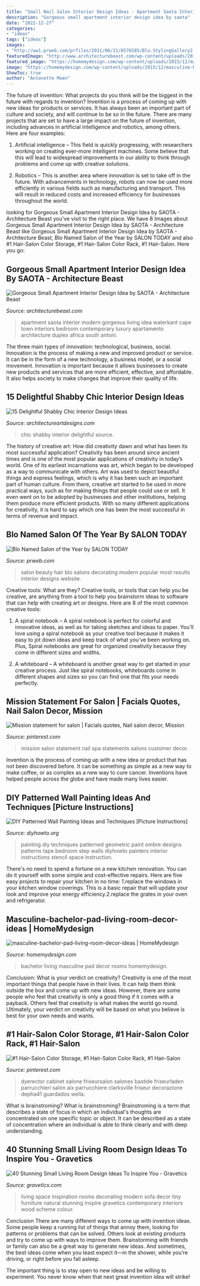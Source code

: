 ```yaml
---
title: "Small Nail Salon Interior Design Ideas - Apartment Saota Interior Modern Gorgeous Living Idea Waterkant Cape Town Interiors Bedroom Contemporary Luxury Apartamento Architecture Duplex Africa South Antoni"
description: "Gorgeous small apartment interior design idea by saota"
date: "2022-12-27"
categories:
- "ideas"
tags: ["ideas"]
images:
- "http://ww1.prweb.com/prfiles/2011/06/21/8576585/Blo.StylingGallery2.jpg"
featuredImage: "http://www.architecturebeast.com/wp-content/uploads/2014/03/Gorgeous_Small_Apartment_Interior_Design_Idea_by_SAOTA_featured_on_Architecture_Beast_03.jpg"
featured_image: "https://homemydesign.com/wp-content/uploads/2015/12/masculine-bachelor-pad-living-room-decor-ideas.jpg"
image: "https://homemydesign.com/wp-content/uploads/2015/12/masculine-bachelor-pad-living-room-decor-ideas.jpg"
ShowToc: true
author: "Antonette Moen"
---
```



The future of invention: What projects do you think will be the biggest in the future with regards to invention?
Invention is a process of coming up with new ideas for products or services. It has always been an important part of culture and society, and will continue to be so in the future. There are many projects that are set to have a large impact on the future of invention, including advances in artificial intelligence and robotics, among others. Here are four examples:
1) Artificial intelligence – This field is quickly progressing, with researchers working on creating ever-more intelligent machines. Some believe that this will lead to widespread improvements in our ability to think through problems and come up with creative solutions.

2) Robotics – This is another area where innovation is set to take off in the future. With advancements in technology, robots can now be used more efficiently in various fields such as manufacturing and transport. This will result in reduced costs and increased efficiency for businesses throughout the world.

	

		
looking for Gorgeous Small Apartment Interior Design Idea by SAOTA - Architecture Beast you've visit to the right place. We have 8 Images about Gorgeous Small Apartment Interior Design Idea by SAOTA - Architecture Beast like Gorgeous Small Apartment Interior Design Idea by SAOTA - Architecture Beast, Blo Named Salon of the Year by SALON TODAY and also #1 Hair-Salon Color Storage, #1 Hair-Salon Color Rack, #1 Hair-Salon. Here you go:
		
    
## Gorgeous Small Apartment Interior Design Idea By SAOTA - Architecture Beast

<img loading=lazy src="http://www.architecturebeast.com/wp-content/uploads/2014/03/Gorgeous_Small_Apartment_Interior_Design_Idea_by_SAOTA_featured_on_Architecture_Beast_03.jpg" onerror="this.onerror=null;this.src='https://tse3.mm.bing.net/th?id=OIP.McQ3mrErT5L1ISKarq7pfgHaLH&amp;pid=15.1';" alt="Gorgeous Small Apartment Interior Design Idea by SAOTA - Architecture Beast">

_Source: architecturebeast.com_

>apartment saota interior modern gorgeous living idea waterkant cape town interiors bedroom contemporary luxury apartamento architecture duplex africa south antoni. 

	

The three main types of innovation: technological, business, social.
Innovation is the process of making a new and improved product or service. It can be in the form of a new technology, a business model, or a social movement. Innovation is important because it allows businesses to create new products and services that are more efficient, effective, and affordable. It also helps society to make changes that improve their quality of life.

    
## 15 Delightful Shabby Chic Interior Design Ideas

<img loading=lazy src="https://www.architectureartdesigns.com/wp-content/uploads/2015/01/567.jpg" onerror="this.onerror=null;this.src='https://tse1.mm.bing.net/th?id=OIP.JNZ6KzPiHj1yoAMmzV1R0QHaHa&amp;pid=15.1';" alt="15 Delightful Shabby Chic Interior Design Ideas">

_Source: architectureartdesigns.com_

>chic shabby interior delightful source. 

	

The history of creative art: How did creativity dawn and what has been its most successful application?
Creativity has been around since ancient times and is one of the most popular applications of creativity in today’s world. One of its earliest incarnations was art, which began to be developed as a way to communicate with others. Art was used to depict beautiful things and express feelings, which is why it has been such an important part of human culture. From there, creative art started to be used in more practical ways, such as for making things that people could use or sell. It even went on to be adopted by businesses and other institutions, helping them produce more efficient products. With so many different applications for creativity, it is hard to say which one has been the most successful in terms of revenue and impact.

    
## Blo Named Salon Of The Year By SALON TODAY

<img loading=lazy src="http://ww1.prweb.com/prfiles/2011/06/21/8576585/Blo.StylingGallery2.jpg" onerror="this.onerror=null;this.src='https://tse2.mm.bing.net/th?id=OIP.9pORZDT90HXKMtm9heKdfwHaE8&amp;pid=15.1';" alt="Blo Named Salon of the Year by SALON TODAY">

_Source: prweb.com_

>salon beauty hair blo salons decorating modern popular most results interior designs website. 

	

Creative tools: What are they?
Creative tools, or tools that can help you be creative, are anything from a tool to help you brainstorm ideas to software that can help with creating art or designs. Here are 8 of the most common creative tools:
1. A spiral notebook – A spiral notebook is perfect for colorful and innovative ideas, as well as for taking sketches and ideas to paper. You’ll love using a spiral notebook as your creative tool because it makes it easy to jot down ideas and keep track of what you’ve been working on. Plus, Spiral notebooks are great for organized creativity because they come in different sizes and widths.

2. A whiteboard – A whiteboard is another great way to get started in your creative process. Just like spiral notebooks, whiteboards come in different shapes and sizes so you can find one that fits your needs perfectly.

    
## Mission Statement For Salon | Facials Quotes, Nail Salon Decor, Mission

<img loading=lazy src="https://i.pinimg.com/736x/e3/b8/bc/e3b8bc515962fcb8b2ce74b43b6b62b1--salon-marketing-mission-statements.jpg" onerror="this.onerror=null;this.src='https://tse4.mm.bing.net/th?id=OIP.KoSQMmgU5tIHSNMO5lGq5QHaLJ&amp;pid=15.1';" alt="Mission statement for salon | Facials quotes, Nail salon decor, Mission">

_Source: pinterest.com_

>mission salon statement nail spa statements salons customer decor. 

	

Invention is the process of coming up with a new idea or product that has not been discovered before. It can be something as simple as a new way to make coffee, or as complex as a new way to cure cancer. Inventions have helped people across the globe and have made many lives easier.

    
## DIY Patterned Wall Painting Ideas And Techniques [Picture Instructions]

<img loading=lazy src="http://www.diyhowto.org/wp-content/uploads/DIY-Geometric-Ombre-Wall-Painting-Instruction-DIY-Wall-Painting-Ideas-Techniques-Tutorials-DIYHowto.jpg" onerror="this.onerror=null;this.src='https://tse2.mm.bing.net/th?id=OIP.3CQu2yYBUKU-wi0CJ7RjUAHaJ8&amp;pid=15.1';" alt="DIY Patterned Wall Painting Ideas and Techniques [Picture Instructions]">

_Source: diyhowto.org_

>painting diy techniques patterned geometric paint ombre designs patterns tape bedroom step walls diyhowto painters interior instructions stencil space instruction. 

	

There's no need to spend a fortune on a new kitchen renovation. You can do it yourself with some simple and cost-effective repairs. Here are five easy projects to repair your kitchen in no time: 1.replace the windows in your kitchen window coverings. This is a basic repair that will update your look and improve your energy efficiency.2.replace the grates in your oven and refrigerator.

    
## Masculine-bachelor-pad-living-room-decor-ideas | HomeMydesign

<img loading=lazy src="https://homemydesign.com/wp-content/uploads/2015/12/masculine-bachelor-pad-living-room-decor-ideas.jpg" onerror="this.onerror=null;this.src='https://tse1.mm.bing.net/th?id=OIP.eNptBLrKhsMjOp7JP-tpOgHaIa&amp;pid=15.1';" alt="masculine-bachelor-pad-living-room-decor-ideas | HomeMydesign">

_Source: homemydesign.com_

>bachelor living masculine pad decor rooms homemydesign. 

	

Conclusion: What is your verdict on creativity?
Creativity is one of the most important things that people have in their lives. It can help them think outside the box and come up with new ideas. However, there are some people who feel that creativity is only a good thing if it comes with a payback. Others feel that creativity is what makes the world go round. Ultimately, your verdict on creativity will be based on what you believe is best for your own needs and wants.

    
## #1 Hair-Salon Color Storage, #1 Hair-Salon Color Rack, #1 Hair-Salon

<img loading=lazy src="https://i.pinimg.com/736x/b9/7d/32/b97d3216f11b90f14a74969aec070ead.jpg" onerror="this.onerror=null;this.src='https://tse4.mm.bing.net/th?id=OIP.cBEN982RNijWmxruFzo44QAAAA&amp;pid=15.1';" alt="#1 Hair-Salon Color Storage, #1 Hair-Salon Color Rack, #1 Hair-Salon">

_Source: pinterest.com_

>dyerector cabinet salone friseursalon salones bastide friseurladen parrucchieri salón aix parrucchiere clarksville friseur decorazione depha41 guardados wella. 

	

What is brainstroming?
What is brainstroming? Brainstroming is a term that describes a state of focus in which an individual's thoughts are concentrated on one specific topic or object. It can be described as a state of concentration where an individual is able to think clearly and with deep understanding.

    
## 40 Stunning Small Living Room Design Ideas To Inspire You - Gravetics

<img loading=lazy src="https://www.gravetics.com/wp-content/uploads/2016/12/Small-Living-Room-Ideas14.jpg" onerror="this.onerror=null;this.src='https://tse4.mm.bing.net/th?id=OIP.IsN7ioTByKfmL2y5xvsEYwHaHa&amp;pid=15.1';" alt="40 Stunning Small Living Room Design Ideas To Inspire You - Gravetics">

_Source: gravetics.com_

>living space inspiration rooms decorating modern sofa decor tiny furniture natural stunning inspire gravetics contemporary interiors wood scheme colour. 

	

Conclusion
There are many different ways to come up with invention ideas. Some people keep a running list of things that annoy them, looking for patterns or problems that can be solved. Others look at existing products and try to come up with ways to improve them.
 Brainstorming with friends or family can also be a great way to generate new ideas. And sometimes, the best ideas come when you least expect it—in the shower, while you’re driving, or right before you fall asleep.

The important thing is to stay open to new ideas and be willing to experiment. You never know when that next great invention idea will strike!

